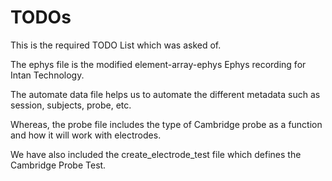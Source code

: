 # TODOs

This is the required TODO List which was asked of.

The ephys file is the modified element-array-ephys Ephys recording for Intan Technology.

The automate data file helps us to automate the different metadata such as session, subjects, probe, etc.

Whereas, the probe file includes the type of Cambridge probe as a function and how it will work with electrodes.

We have also included the create_electrode_test file which defines the Cambridge Probe Test.



